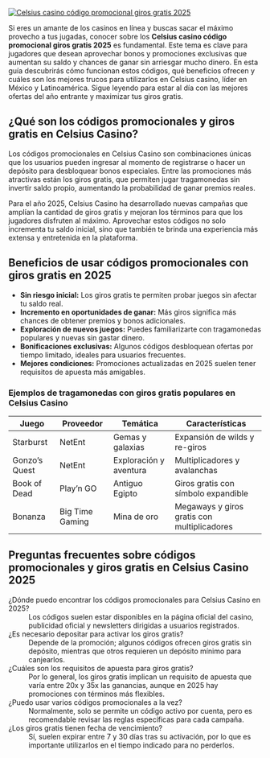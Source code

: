[![Celsius casino código promocional giros gratis 2025](https://123-caf.pages.dev/gitsignup.png)](https://vrmoo.ru/Bt82HjjY)

<p>Si eres un amante de los casinos en línea y buscas sacar el máximo provecho a tus jugadas, conocer sobre los <strong>Celsius casino código promocional giros gratis 2025</strong> es fundamental. Este tema es clave para jugadores que desean aprovechar bonos y promociones exclusivas que aumentan su saldo y chances de ganar sin arriesgar mucho dinero. En esta guía descubrirás cómo funcionan estos códigos, qué beneficios ofrecen y cuáles son los mejores trucos para utilizarlos en Celsius casino, líder en México y Latinoamérica. Sigue leyendo para estar al día con las mejores ofertas del año entrante y maximizar tus giros gratis.</p>  <h2>¿Qué son los códigos promocionales y giros gratis en Celsius Casino?</h2> <p>Los códigos promocionales en Celsius Casino son combinaciones únicas que los usuarios pueden ingresar al momento de registrarse o hacer un depósito para desbloquear bonos especiales. Entre las promociones más atractivas están los giros gratis, que permiten jugar tragamonedas sin invertir saldo propio, aumentando la probabilidad de ganar premios reales.</p> <p>Para el año 2025, Celsius Casino ha desarrollado nuevas campañas que amplían la cantidad de giros gratis y mejoran los términos para que los jugadores disfruten al máximo. Aprovechar estos códigos no solo incrementa tu saldo inicial, sino que también te brinda una experiencia más extensa y entretenida en la plataforma.</p>  <h2>Beneficios de usar códigos promocionales con giros gratis en 2025</h2> <ul>   <li><strong>Sin riesgo inicial:</strong> Los giros gratis te permiten probar juegos sin afectar tu saldo real.</li>   <li><strong>Incremento en oportunidades de ganar:</strong> Más giros significa más chances de obtener premios y bonos adicionales.</li>   <li><strong>Exploración de nuevos juegos:</strong> Puedes familiarizarte con tragamonedas populares y nuevas sin gastar dinero.</li>   <li><strong>Bonificaciones exclusivas:</strong> Algunos códigos desbloquean ofertas por tiempo limitado, ideales para usuarios frecuentes.</li>   <li><strong>Mejores condiciones:</strong> Promociones actualizadas en 2025 suelen tener requisitos de apuesta más amigables.</li> </ul>  <h3>Ejemplos de tragamonedas con giros gratis populares en Celsius Casino</h3> <table>   <thead>     <tr>       <th>Juego</th>       <th>Proveedor</th>       <th>Temática</th>       <th>Características</th>     </tr>   </thead>   <tbody>     <tr>       <td>Starburst</td>       <td>NetEnt</td>       <td>Gemas y galaxias</td>       <td>Expansión de wilds y re-giros</td>     </tr>     <tr>       <td>Gonzo’s Quest</td>       <td>NetEnt</td>       <td>Exploración y aventura</td>       <td>Multiplicadores y avalanchas</td>     </tr>     <tr>       <td>Book of Dead</td>       <td>Play’n GO</td>       <td>Antiguo Egipto</td>       <td>Giros gratis con símbolo expandible</td>     </tr>     <tr>       <td>Bonanza</td>       <td>Big Time Gaming</td>       <td>Mina de oro</td>       <td>Megaways y giros gratis con multiplicadores</td>     </tr>   </tbody> </table>  <h2>Preguntas frecuentes sobre códigos promocionales y giros gratis en Celsius Casino 2025</h2> <dl>   <dt>¿Dónde puedo encontrar los códigos promocionales para Celsius Casino en 2025?</dt>   <dd>Los códigos suelen estar disponibles en la página oficial del casino, publicidad oficial y newsletters dirigidas a usuarios registrados.</dd>      <dt>¿Es necesario depositar para activar los giros gratis?</dt>   <dd>Depende de la promoción; algunos códigos ofrecen giros gratis sin depósito, mientras que otros requieren un depósito mínimo para canjearlos.</dd>      <dt>¿Cuáles son los requisitos de apuesta para giros gratis?</dt>   <dd>Por lo general, los giros gratis implican un requisito de apuesta que varía entre 20x y 35x las ganancias, aunque en 2025 hay promociones con términos más flexibles.</dd>      <dt>¿Puedo usar varios códigos promocionales a la vez?</dt>   <dd>Normalmente, solo se permite un código activo por cuenta, pero es recomendable revisar las reglas específicas para cada campaña.</dd>      <dt>¿Los giros gratis tienen fecha de vencimiento?</dt>   <dd>Sí, suelen expirar entre 7 y 30 días tras su activación, por lo que es importante utilizarlos en el tiempo indicado para no perderlos.</dd> </dl>